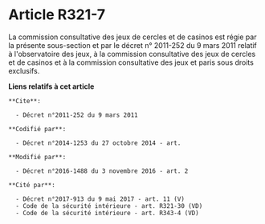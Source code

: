 # Article R321-7

La commission consultative des jeux de cercles et de casinos est régie par la présente sous-section et par le 
décret n° 2011-252 du 9 mars 2011
relatif à l'observatoire des jeux, à la commission consultative des jeux de cercles et de casinos et à la commission
consultative des jeux et paris sous droits exclusifs.

**Liens relatifs à cet article**

	**Cite**:

	  - Décret n°2011-252 du 9 mars 2011

	**Codifié par**:

	  - Décret n°2014-1253 du 27 octobre 2014 - art.

	**Modifié par**:

	  - Décret n°2016-1488 du 3 novembre 2016 - art. 2

	**Cité par**:

	  - Décret n°2017-913 du 9 mai 2017 - art. 11 (V)
	  - Code de la sécurité intérieure - art. R321-30 (VD)
	  - Code de la sécurité intérieure - art. R343-4 (VD)
